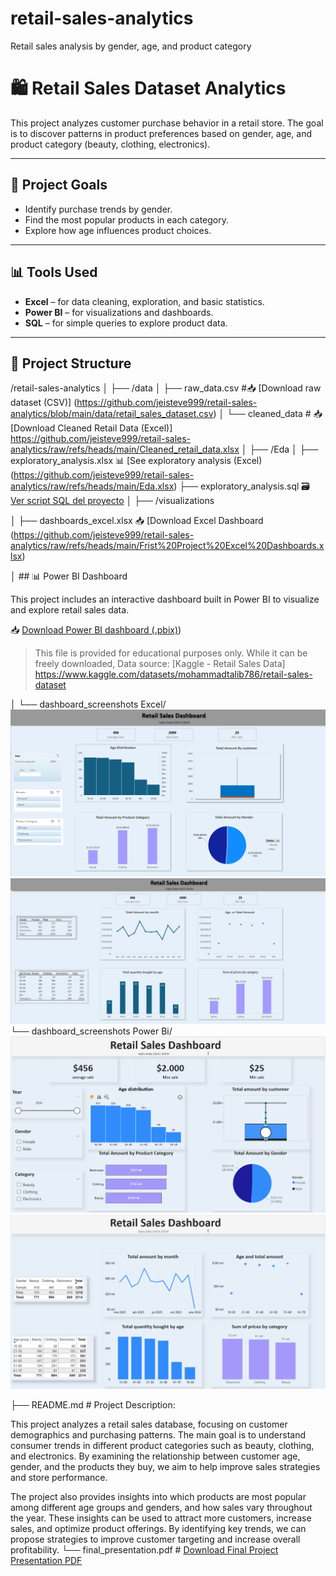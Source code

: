 # retail-sales-analytics
Retail sales analysis by gender, age, and product category
# 🛍️ Retail Sales Dataset Analytics

This project analyzes customer purchase behavior in a retail store. The goal is to discover patterns in product preferences based on gender, age, and product category (beauty, clothing, electronics).

---
## 🎯 Project Goals

- Identify purchase trends by gender.
- Find the most popular products in each category.
- Explore how age influences product choices.

---

## 📊 Tools Used

- **Excel** – for data cleaning, exploration, and basic statistics.
- **Power BI** – for visualizations and dashboards.
- **SQL** – for simple queries to explore product data.

---

## 📂 Project Structure

/retail-sales-analytics
│
├── /data
│ ├── raw_data.csv #📥 [Download raw dataset (CSV)] (https://github.com/jeisteve999/retail-sales-analytics/blob/main/data/retail_sales_dataset.csv)
│ └── cleaned_data # 📥 [Download Cleaned Retail Data (Excel)] https://github.com/jeisteve999/retail-sales-analytics/raw/refs/heads/main/Cleaned_retail_data.xlsx
│
├── /Eda
│ ├── exploratory_analysis.xlsx 📊 [See exploratory analysis (Excel) (https://github.com/jeisteve999/retail-sales-analytics/raw/refs/heads/main/Eda.xlsx)
   ├── exploratory_analysis.sql 🗃️ [Ver script SQL del proyecto](https://github.com/jeisteve999/retail-sales-analytics/blob/main/SQL.first_proyectsql.sql)
│
├── /visualizations

│   ├── dashboards_excel.xlsx  📥 [Download Excel Dashboard (https://github.com/jeisteve999/retail-sales-analytics/raw/refs/heads/main/Frist%20Project%20Excel%20Dashboards.xlsx)

│ ## 📊 Power BI Dashboard

This project includes an interactive dashboard built in Power BI to visualize and explore retail sales data.

📥 [Download Power BI dashboard (.pbix)](https://github.com/jeisteve999/retail-sales-analytics/raw/refs/heads/main/My%20first%20proyect.2.pbix))

> This file is provided for educational purposes only. While it can be freely downloaded,
> Data source: [Kaggle - Retail Sales Data] https://www.kaggle.com/datasets/mohammadtalib786/retail-sales-dataset

│ └── dashboard_screenshots Excel/ ![Excel Dashboard 1](https://github.com/jeisteve999/retail-sales-analytics/blob/main/Excel%20Dashboard%201.png)
![Excel Dashboard 2](https://github.com/jeisteve999/retail-sales-analytics/blob/main/Excel%20Dashboard%202%20png.png)
 └── dashboard_screenshots Power Bi/ ![Power BI Dashboard 1](https://github.com/jeisteve999/retail-sales-analytics/blob/main/Dashboard%20Power%20BI%201.png)  
![Power BI Dashboard 2](https://github.com/jeisteve999/retail-sales-analytics/blob/main/Dashboard%20Power%20BI%202.png)
 
├── README.md # Project Description:

This project analyzes a retail sales database, focusing on customer demographics and purchasing patterns. The main goal is to understand consumer trends in different product categories such as beauty, clothing, and electronics. By examining the relationship between customer age, gender, and the products they buy, we aim to help improve sales strategies and store performance.

The project also provides insights into which products are most popular among different age groups and genders, and how sales vary throughout the year. These insights can be used to attract more customers, increase sales, and optimize product offerings. By identifying key trends, we can propose strategies to improve customer targeting and increase overall profitability.
└── final_presentation.pdf # [Download Final Project Presentation PDF](https://github.com/jeisteve999/retail-sales-analytics/raw/main/Final%20project%20presentation.pdf)
